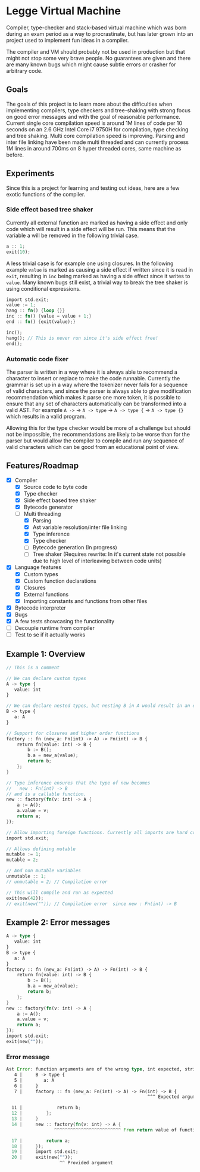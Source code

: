 # Legge Virtual Machine
Compiler, type-checker and stack-based virtual machine which was born during an exam period as a way 
to procrastinate, but has later grown into an project used to implement fun ideas in a compiler.

The compiler and VM should probably not be used in production but that might not stop some very brave people.
No guarantees are given and there are many known bugs which might cause subtle errors or crasher
for arbitrary code.

## Goals
The goals of this project is to learn more about the difficulties when implementing compilers, type checkers and tree-shaking with 
strong focus on good error messages and with the goal of reasonable performance. Current single core compilation speed is around 
1M lines of code per 10 seconds on an 2.6 GHz Intel Core i7 9750H for compilation, type checking and tree shaking. 
Multi core compilation speed is improving. 
Parsing and inter file linking have been made multi threaded and can currently process 1M lines in around 700ms on 8 hyper threaded cores, 
same machine as before.

## Experiments
Since this is a project for learning and testing out ideas, here are a few exotic functions of the compiler.

### Side effect based tree shaker
Currently all external function are marked as having a side effect and only code which will result in a side effect
will be run. This means that the variable a will be removed in the following trivial case.
```rust
a :: 1;
exit(10);
```

A less trivial case is for example one using closures. In the following example `value` is marked as causing a side effect
if written since it is read in `exit`, resulting in `inc` being marked as having a side effect since it writes to `value`.
Many known bugs still exist, a trivial way to break the tree shaker is using conditional expressions. 
```rust
import std.exit;
value := 1;
hang :: fn() {loop {}}
inc :: fn() {value = value + 1;}
end :: fn() {exit(value);}

inc();
hang(); // This is never run since it's side effect free!
end();
```

### Automatic code fixer
The parser is written in a way where it is always able to recommend a character to insert
or replace to make the code runnable. Currently the grammar is set up in a way where the tokenizer never fails
for a sequence of valid characters, and since the parser is always able to give modification recommendation 
which makes it parse one more token, it is possible to ensure that any set of characters automatically can 
be transformed into a valid AST. 
For example `A ->` -> `A -> type` -> `A -> type {` -> `A -> type {}` which results in a valid program.

Allowing this for the type checker would be more of a challenge but should not be impossible, the 
recommendations are likely to be worse than for the parser but would allow the compiler to compile
and run any sequence of valid characters which can be good from an educational point of view. 

## Features/Roadmap
- [x] Compiler 
  - [x] Source code to byte code
  - [x] Type checker
  - [x] Side effect based tree shaker
  - [x] Bytecode generator
  - [ ] Multi threading
      - [x] Parsing
      - [x] Ast variable resolution/inter file linking
      - [x] Type inference
      - [x] Type checker
      - [ ] Bytecode generation (In progress)
      - [ ] Tree shaker (Requires rewrite: In it's current state not possible due to high level of interleaving between code units)
- [x] Language features
  - [x] Custom types
  - [x] Custom function declarations
  - [x] Closures
  - [x] External functions
  - [x] Importing constants and functions from other files
- [x] Bytecode interpreter
- [x] Bugs
- [x] A few tests showcasing the functionality
- [ ] Decouple runtime from compiler
- [ ] Test to se if it actually works

## Example 1: Overview
```rust
// This is a comment

// We can declare custom types
A -> type {
   value: int
}

// We can declare nested types, but nesting B in A would result in an error.
B -> type {
   a: A
}

// Support for closures and higher order functions
factory :: fn (new_a: Fn(int) -> A) -> Fn(int) -> B {
    return fn(value: int) -> B {
        b := B();
        b.a = new_a(value);
        return b;
    };
}

// Type inference ensures that the type of new becomes
//   new : Fn(int) -> B
// and is a callable function.
new :: factory(fn(v: int) -> A {
    a := A();
    a.value = v;
    return a;
});

// Allow importing foreign functions. Currently all imports are hard coded in the runtime.
import std.exit;

// Allows defining mutable 
mutable := 1;
mutable = 2;

// And non mutable variables 
unmutable :: 1;
// unmutable = 2; // Compilation error

// This will compile and run as expected
exit(new(42));
// exit(new("")); // Compilation error  since new : Fn(int) -> B
```

## Example 2: Error messages
```rust
A -> type {
   value: int
}
B -> type {
   a: A
}
factory :: fn (new_a: Fn(int) -> A) -> Fn(int) -> B {
    return fn(value: int) -> B {
        b := B();
        b.a = new_a(value);
        return b;
    };
}
new :: factory(fn(v: int) -> A {
    a := A();
    a.value = v;
    return a;
});
import std.exit;
exit(new(""));
```

### Error message
```rust
Ast Error: function arguments are of the wrong type, int expected, string provided
   4 |     B -> type {
   5 |        a: A
   6 |     }
   7 |     factory :: fn (new_a: Fn(int) -> A) -> Fn(int) -> B {
                                                     ^^^ Expected argument type

  11 |             return b;
  12 |         };
  13 |     }
  14 |     new :: factory(fn(v: int) -> A {
                  ^^^^^^^^^^^^^^^^^^^^^^^^^ From return value of function

  17 |         return a;
  18 |     });
  19 |     import std.exit;
  20 |     exit(new(""));
                    ^^ Provided argument
```